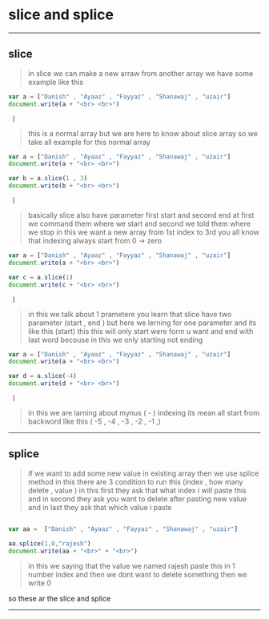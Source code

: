 # slice and splice 

-----
## slice
> in slice we can make a new arraw from another array 
we have some example like this

```javascript
var a = ["Danish" , "Ayaaz" , "Fayyaz" , "Shanawaj" , "uzair"]
document.write(a + "<br> <br>")
```
     |
> this is a normal array but we are here to know about slice array so we take all example for this normal array
```javascript
var a = ["Danish" , "Ayaaz" , "Fayyaz" , "Shanawaj" , "uzair"]
document.write(a + "<br> <br>")

var b = a.slice(1 , 3)
document.write(b + "<br> <br>")
```
     |  
> basically slice also have parameter first start and second end at first we command them where we start and second we told them where we stop 
in this we want a new array from 1st index to 3rd you all know that indexing always start from 0 -> zero
```javascript
var a = ["Danish" , "Ayaaz" , "Fayyaz" , "Shanawaj" , "uzair"]
document.write(a + "<br> <br>")

var c = a.slice(1)
document.write(c + "<br> <br>")
```
     | 
> in this we talk about 1 prametere you learn that slice have two parameter (start , end ) but here we lerning for one parameter and its like this (start)
this this will only start were form u want and end with last word becouse in this we only starting not ending  
```javascript
var a = ["Danish" , "Ayaaz" , "Fayyaz" , "Shanawaj" , "uzair"]
document.write(a + "<br> <br>")

var d = a.slice(-4)
document.write(d + "<br> <br>")
```
     |
> in this we are larning about mynus ( - ) indexing its mean all start from backword  like this ( -5 , -4 , -3 , -2 , -1 ,) 
----
## splice 
> if we want to add some new value in existing array then we use splice method in this there are 3 condition to run this (index , how many delete , value )
in this first they ask that what index i will paste this and in second they ask you want to delete after pasting new value and in last they ask that which value i paste 

```javascript

var aa =  ["Danish" , "Ayaaz" , "Fayyaz" , "Shanawaj" , "uzair"]

aa.splice(1,0,"rajesh")
document.write(aa + "<br>" + "<br>")
```
> in this we saying that the value we named rajesh paste this in 1 number index and then we dont want to delete something then we write 0 


so these ar the slice and splice

----